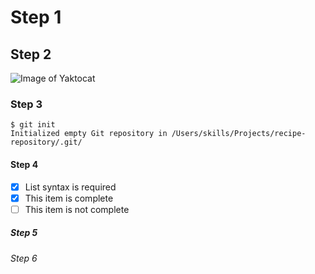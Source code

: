 # Step 1
## Step 2
![Image of Yaktocat](https://octodex.github.com/images/yaktocat.png)
### Step 3
```
$ git init
Initialized empty Git repository in /Users/skills/Projects/recipe-repository/.git/
```
#### Step 4
- [x] List syntax is required
- [x] This item is complete
- [ ] This item is not complete
##### Step 5
###### Step 6
